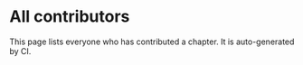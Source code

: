 # All contributors

This page lists everyone who has contributed a chapter. It is auto-generated by CI.
